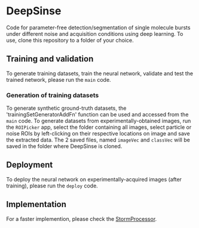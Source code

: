 # DeepSinse
Code for parameter-free detection/segmentation of single molecule bursts under different noise and acquisition conditions using deep learning. To use, clone this repository to a folder of your choice.
## Training and validation
To generate training datasets, train the neural network, validate and test the trained network, please run the `main` code.
### Generation of training datasets
To generate synthetic ground-truth datasets, the 'trainingSetGeneratorAddFn' function can be used and accessed from the `main` code. To generate datasets from experimentally-obtained images, run the `ROIPicker` app, select the folder containing all images, select particle or noise ROIs by left-clicking on their respective locations on image and save the extracted data. The 2 saved files, named `imageVec` and `classVec` will be saved in the folder where DeepSinse is cloned.  
## Deployment
To deploy the neural network on experimentally-acquired images (after training), please run the `deploy` code.
## Implementation
For a faster implemention, please check the [StormProcessor](https://github.com/jdanial/DeepSinse/StormProcessor).
